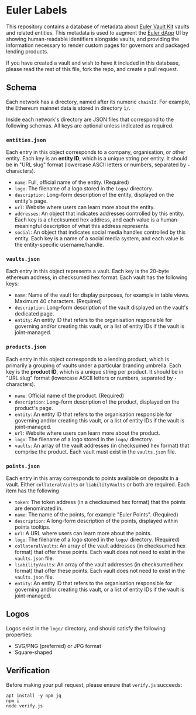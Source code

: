 # Euler Labels

This repository contains a database of metadata about [Euler Vault Kit](https://docs.euler.finance/euler-vault-kit-white-paper/) vaults and related entities. This metadata is used to augment the [Euler dApp](https://app.euler.finance) UI by showing human-readable identifiers alongside vaults, and providing the information necessary to render custom pages for governors and packaged lending products.

If you have created a vault and wish to have it included in this database, please read the rest of this file, fork the repo, and create a pull request.

## Schema

Each network has a directory, named after its numeric `chainId`. For example, the Ethereum mainnet data is stored in directory `1/`.

Inside each network's directory are JSON files that correspond to the following schemas. All keys are optional unless indicated as required.

### `entities.json`

Each entry in this object corresponds to a company, organisation, or other entity. Each key is an **entity ID**, which is a unique string per entity. It should be in "URL slug" format (lowercase ASCII letters or numbers, separated by `-` characters).

* `name`: Full, official name of the entity. (Required)
* `logo`: The filename of a logo stored in the `logo/` directory.
* `description`: Long-form description of the entity, displayed on the entity's page.
* `url`: Website where users can learn more about the entity.
* `addresses`: An object that indicates addresses controlled by this entity. Each key is a checksumed hex address, and each value is a human-meaningful description of what this address represents.
* `social`: An object that indicates social media handles controlled by this entity. Each key is a name of a social media system, and each value is the entity-specific username/handle.

### `vaults.json`

Each entry in this object represents a vault. Each key is the 20-byte ethereum address, in checksumed hex format. Each vault has the following keys:

* `name`: Name of the vault for display purposes, for example in table views. Maximum 40 characters. (Required)
* `description`: Long-form description of the vault displayed on the vault's dedicated page.
* `entity`: An entity ID that refers to the organisation responsible for governing and/or creating this vault, or a list of entity IDs if the vault is joint-managed.

### `products.json`

Each entry in this object corresponds to a lending product, which is primarily a grouping of vaults under a particular branding umbrella. Each key is the **product ID**, which is a unique string per product. It should be in "URL slug" format (lowercase ASCII letters or numbers, separated by `-` characters).

* `name`: Official name of the product. (Required)
* `description`: Long-form description of the product, displayed on the product's page.
* `entity`: An entity ID that refers to the organisation responsible for governing and/or creating this vault, or a list of entity IDs if the vault is joint-managed.
* `url`: Website where users can learn more about the product.
* `logo`: The filename of a logo stored in the `logo/` directory.
* `vaults`: An array of the vault addresses (in checksumed hex format) that comprise the product. Each vault must exist in the `vaults.json` file.

### `points.json`

Each entry in this array corresponds to points available on deposits in a vault. Either `collateralVaults` or `liabilityVaults` or both are required. Each item has the following

* `token`: The token address (in a checksumed hex format) that the points are denominated in.
* `name`: The name of the points, for example "Euler Points". (Required)
* `description`: A long-form description of the points, displayed within points tooltips.
* `url`: A URL where users can learn more about the points.
* `logo`: The filename of a logo stored in the `logo/` directory. (Required)
* `collateralVaults`: An array of the vault addresses (in checksumed hex format) that offer these points. Each vault does not need to exist in the `vaults.json` file.
* `liabilityVaults`: An array of the vault addresses (in checksumed hex format) that offer these points. Each vault does not need to exist in the `vaults.json` file.
* `entity`: An entity ID that refers to the organisation responsible for governing and/or creating this vault, or a list of entity IDs if the vault is joint-managed.

## Logos

Logos exist in the `logo/` directory, and should satisfy the following properties:

* SVG/PNG (preferred) or JPG format
* Square-shaped



## Verification

Before making your pull request, please ensure that `verify.js` succeeds:

    apt install -y npm jq
    npm i
    node verify.js
